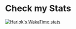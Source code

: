 # Check my Stats
[![Harlok's WakaTime stats](https://github-readme-stats.vercel.app/api/wakatime?username=khuonghoanghuy)](https://github.com/anuraghazra/github-readme-stats)
